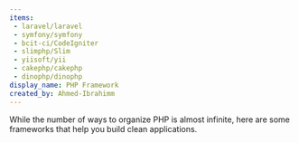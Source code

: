 ```yaml
---
items:
 - laravel/laravel
 - symfony/symfony
 - bcit-ci/CodeIgniter
 - slimphp/Slim
 - yiisoft/yii
 - cakephp/cakephp
 - dinophp/dinophp
display_name: PHP Framework
created_by: Ahmed-Ibrahimm
---
```

While the number of ways to organize PHP is almost infinite, here are some frameworks that help you build clean applications.